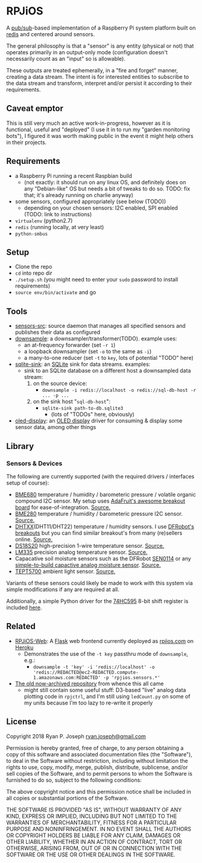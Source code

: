 # RPJiOS

A [pub/sub](https://en.wikipedia.org/wiki/Publish–subscribe_pattern)-based implementation of a 
Raspberry Pi system platform built on [redis](https://redis.io) and centered around sensors.

The general philosophy is that a "sensor" is any entity (physical or not) that operates primarily
in an output-only mode (configuration doesn't necessarily count as an "input" so is allowable).

These outputs are treated ephemerally, in a "fire and forget" manner, creating a data stream.
The intent is for interested entities to subscribe to the data stream and transform, interpret 
and/or persist it according to their requirements.

## Caveat emptor

This is still very much an active work-in-progress, however as it is functional, useful and "deployed" 
(I use it in to run my "garden monitoring bots"), I figured it was worth making public in the event it
might help others in their projects.

## Requirements

* a Raspberry Pi running a recent Raspbian build
	* (not exactly: it should run on any linux OS, and definitely does on any "Debian-like" OS but needs a bit of tweaks to do so. TODO: fix that; it's already running on charlie anyway)
* some sensors, configured appropriately (see below (TODO))
	* depending on your chosen sensors: I2C enabled, SPI enabled (TODO: link to instructions)
* `virtualenv` (python2.7)
* `redis` (running locally, at very least)
* `python-smbus`

## Setup

* Clone the repo
* `cd` into repo dir
* `./setup.sh` (you might need to enter your `sudo` password to install requirements)
* `source env/bin/activate` and go

## Tools

* [sensors-src](bin/sensors-src): source daemon that manages all specified sensors and publishes their data as configured
* [downsample](bin/downsample): a downsampler/transformer(TODO). example uses:
	* an at-frequency forwarder (set `-r 1`)
	* a loopback downsampler (set `-o` to the same as `-i`)
	* a many-to-one reducer (set `-t` to `key`, lots of potential "TODO" here)
* [sqlite-sink](bin/sqlite-sink): an [SQLite](https://www.sqlite.org) sink for data streams. examples:
	* sink to an SQLite database on a different host a downsampled data stream:
		1. on the source device:
			* `downsample -i redis://localhost -o redis://sql-db-host -r ... -p ...`
		2. on the sink host "`sql-db-host`":
			* `sqlite-sink path-to-db.sqlite3`
				* (lots of "TODOs" here, obviously) 
* [oled-display](bin/oled-display): an [OLED display](https://www.adafruit.com/product/661) driver for consuming & display some sensor data, among other things

## Library

### Sensors & Devices

The following are currently supported (with the required drivers / interfaces setup of course):

* [BME680](https://cdn-shop.adafruit.com/product-files/3660/BME680.pdf) temperature / humidity / barometeric pressure / volatile organic compound I2C sensor. My setup uses [AdaFruit's awesome breakout board](https://www.adafruit.com/product/3660) for ease-of-integration. [Source.](https://github.com/rpj/rpi/blob/master/lib/rpjios/sensors/BME680.py)
* [BME280](https://www.bosch-sensortec.com/bst/products/all_products/bme280) temperature / humidity / barometeric pressure I2C sensor. [Source.](https://github.com/rpj/rpi/blob/master/lib/rpjios/sensors/BME280.py)
* [DHTXX](https://www.mouser.com/ds/2/737/dht-932870.pdf)(DHT11/DHT22) temperature / humidity sensors. I use [DFRobot's](https://www.dfrobot.com/product-1102.html) [breakouts](https://www.dfrobot.com/product-174.html) but you can find similar breakout's from many (re)sellers online. [Source.](https://github.com/rpj/rpi/blob/master/lib/rpjios/sensors/DHTXX.py)
* [DS18S20](https://datasheets.maximintegrated.com/en/ds/DS18S20.pdf) high-precision 1-wire temperature sensor. [Source.](https://github.com/rpj/rpi/blob/master/lib/rpjios/sensors/DS18S20.py)
* [LM335](http://www.ti.com/lit/ds/symlink/lm335.pdf) precision analog temperature sensor. [Source.](https://github.com/rpj/rpi/blob/master/lib/rpjios/sensors/LM335.py)
* Capacative soil moisture sensors such as the DFRobot [SEN0114](https://www.dfrobot.com/product-599.html) or any [simple-to-build capactive analog moisture sensor](http://gardenbot.org/howTo/soilMoisture/). [Source.](https://github.com/rpj/rpi/blob/master/lib/rpjios/sensors/Soil.py)
* [TEPT5700](https://www.vishay.com/docs/81321/tept5700.pdf) ambient light sensor. [Source.](https://github.com/rpj/rpi/blob/master/lib/rpjios/sensors/TEPT5700.py)

Variants of these sensors could likely be made to work with this system via simple modifications if any are required at all.

Additionally, a simple Python driver for the [74HC595](http://www.ti.com/lit/ds/symlink/sn74hc595.pdf) 8-bit shift register is included [here](https://github.com/rpj/rpi/blob/master/lib/rpjios/devices/74HC595.py).

## Related

* [RPJiOS-Web](https://github.com/rpj/rpjios-web): A [Flask](http://flask.pocoo.org/) web frontend currently deployed as [rpjios.com](http://rpjios.com) on [Heroku](http://heroku.com)
	* Demonstrates the use of the `-t key` passthru mode of `downsample`, e.g.:
		* `downsample -t 'key' -i 'redis://localhost' -o 'redis://REDACTED@ec2-REDACTED.compute-1.amazonaws.com:REDACTED' -p 'rpjios.sensors.*'`
* [The old now-archived repository](https://github.com/rpj/rpi.archive) from whence this all came
	* might still contain some useful stuff: D3-based "live" analog data plotting code in `rpjctrl`, and I'm still using `ledCount.py` on some of my units because I'm too lazy to re-write it properly

## License

Copyright 2018 Ryan P. Joseph <ryan.joseph@gmail.com>

Permission is hereby granted, free of charge, to any person obtaining a copy of this software and associated documentation files (the "Software"), to deal in the Software without restriction, including without limitation the rights to use, copy, modify, merge, publish, distribute, sublicense, and/or sell copies of the Software, and to permit persons to whom the Software is furnished to do so, subject to the following conditions:

The above copyright notice and this permission notice shall be included in all copies or substantial portions of the Software.

THE SOFTWARE IS PROVIDED "AS IS", WITHOUT WARRANTY OF ANY KIND, EXPRESS OR IMPLIED, INCLUDING BUT NOT LIMITED TO THE WARRANTIES OF MERCHANTABILITY, FITNESS FOR A PARTICULAR PURPOSE AND NONINFRINGEMENT. IN NO EVENT SHALL THE AUTHORS OR COPYRIGHT HOLDERS BE LIABLE FOR ANY CLAIM, DAMAGES OR OTHER LIABILITY, WHETHER IN AN ACTION OF CONTRACT, TORT OR OTHERWISE, ARISING FROM, OUT OF OR IN CONNECTION WITH THE SOFTWARE OR THE USE OR OTHER DEALINGS IN THE SOFTWARE.
